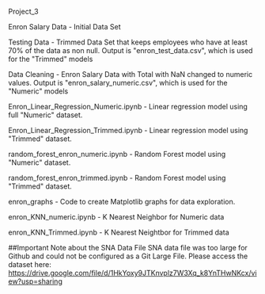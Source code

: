 Project_3

Enron Salary Data - Initial Data Set

Testing Data - Trimmed Data Set that keeps employees who have at least 70% of the data as non null. Output is "enron_test_data.csv", which is used for the "Trimmed" models

Data Cleaning - Enron Salary Data with Total with NaN changed to numeric values. Output is "enron_salary_numeric.csv", which is used for the "Numeric" models

Enron_Linear_Regression_Numeric.ipynb - Linear regression model using full "Numeric" dataset.

Enron_Linear_Regression_Trimmed.ipynb - Linear regression model using "Trimmed" dataset.

random_forest_enron_numeric.ipynb - Random Forest model using "Numeric" dataset.

random_forest_enron_trimmed.ipynb - Random Forest model using "Trimmed" dataset.

enron_graphs - Code to create Matplotlib graphs for data exploration.

enron_KNN_numeric.ipynb - K Nearest Neighbor for Numeric data

enron_KNN_Trimmed.ipynb - K Nearest Neightbor for Trimmed data

##Important Note about the SNA Data File
SNA data file was too large for Github and could not be configured as a Git Large File. Please access the dataset here: https://drive.google.com/file/d/1HkYoxy9JTKnvplz7W3Xq_k8YnTHwNKcx/view?usp=sharing
